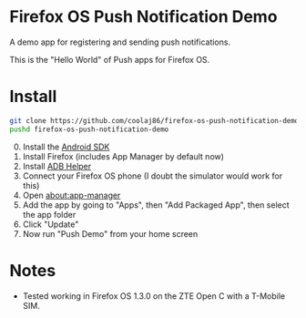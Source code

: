 Firefox OS Push Notification Demo
===================

A demo app for registering and sending push notifications.

This is the "Hello World" of Push apps for Firefox OS.

Install
=======

```bash
git clone https://github.com/coolaj86/firefox-os-push-notification-demo.git
pushd firefox-os-push-notification-demo
```

0. Install the [Android SDK](http://developer.android.com/sdk/installing/index.html?pkg=tools)
0. Install Firefox (includes App Manager by default now)
0. Install [ADB Helper](https://ftp.mozilla.org/pub/mozilla.org/labs/fxos-simulator/)
0. Connect your Firefox OS phone (I doubt the simulator would work for this)
0. Open [about:app-manager](about:app-manager)
0. Add the app by going to "Apps", then "Add Packaged App", then select the app folder
0. Click "Update"
0. Now run "Push Demo" from your home screen

Notes
=====

  * Tested working in Firefox OS 1.3.0 on the ZTE Open C with a T-Mobile SIM.
